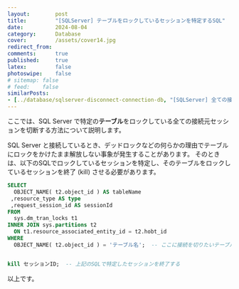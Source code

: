 ```yaml
---
layout:        post
title:         "[SQLServer] テーブルをロックしているセッションを特定するSQL"
date:          2024-08-04
category:      Database
cover:         /assets/cover14.jpg
redirect_from:
comments:      true
published:     true
latex:         false
photoswipe:    false
# sitemap: false
# feed:    false
similarPosts:
- [../database/sqlserver-disconnect-connection-db, "[SQLServer] 全ての接続元セッションを切断するためのSQL"]
---
```


ここでは、SQL Server で特定の**テーブル**をロックしている全ての接続元セッションを切断する方法について説明します。

SQL Server と接続しているとき、デッドロックなどの何らかの理由でテーブルにロックをかけたまま解放しない事象が発生することがあります。
そのときは、以下のSQLでロックしているセッションを特定し、そのテーブルをロックしているセッションを終了 (kill) させる必要があります。

```sql
SELECT
  OBJECT_NAME( t2.object_id ) AS tableName
 ,resource_type AS type
 ,request_session_id AS sessionId
FROM
  sys.dm_tran_locks t1
INNER JOIN sys.partitions t2
  ON t1.resource_associated_entity_id = t2.hobt_id
WHERE
  OBJECT_NAME( t2.object_id ) = 'テーブル名';  -- ここに接続を切りたいテーブル名を記述する


kill セッションID;  -- 上記のSQLで特定したセッションを終了する
```

以上です。
